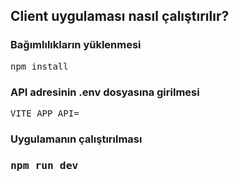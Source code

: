 <h2>Client uygulaması nasıl çalıştırılır?</h2>

<h3>Bağımlılıkların yüklenmesi</h3>
<pre>npm install</pre>

<h3>API adresinin .env dosyasına girilmesi</h3>
<pre>VITE_APP_API=</pre>

<h3>Uygulamanın çalıştırılması<h3>
<pre>npm run dev</pre>